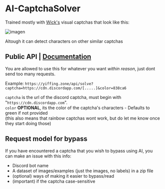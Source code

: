 # AI-CaptchaSolver
Trained mostly with [Wick's](https://wickbot.com/) visual captchas that look like this:
<br>

![imagen](https://user-images.githubusercontent.com/36291026/224075087-648a65fd-6d75-4c0c-8c72-ad88f0ffc1f9.png)

Altough it can detect characters on other similar captchas

## Public API | [Documentation](https://yiffing.zone/api/docs) 
You are allowed to use this for whatever you want *within reason*, just dont send too many requests.

Example: `https://yiffing.zone/api/solve?captcha=https://cdn.discordapp.com/[.....]&color=838ca6`

`captcha` is the url of the discord captcha, must begin with "`https://cdn.discordapp.com`".\
`color` **OPTIONAL**, its the color of the captcha's characters - Defaults to green if not provided\
(this also means that rainbow captchas wont work, but do let me know once they start doing those)

## Request model for bypass
If you have encountered a captcha that you wish to bypass using AI, you can make an issue with this info:
- Discord bot name
- A dataset of images/examples (just the images, no labels) in a zip file
- (optional) ways of making it easier to bypass/read
- (important) if the captcha case-sensitive
